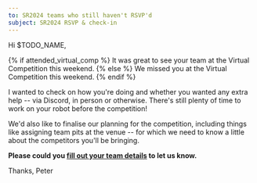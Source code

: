 ```yaml
---
to: SR2024 teams who still haven't RSVP'd
subject: SR2024 RSVP & check-in
---
```


Hi $TODO_NAME,

{% if attended_virtual_comp %}
It was great to see your team at the Virtual Competition this weekend.
{% else %}
We missed you at the Virtual Competition this weekend.
{% endif %}

I wanted to check on how you're doing and whether you wanted any extra help -- via Discord, in person or otherwise. There's still plenty of time to work on your robot before the competition!

We'd also like to finalise our planning for the competition, including things like assigning team pits at the venue -- for which we need to know a little about the competitors you'll be bringing.

**Please could you [fill out your team details](https://forms.gle/8YhfdRbfDWP3KKNy8) to let us know.**

Thanks,
Peter

